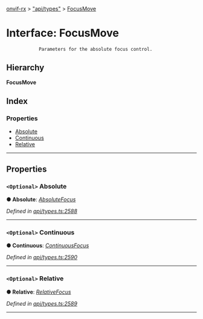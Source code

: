 [onvif-rx](../README.md) > ["api/types"](../modules/_api_types_.md) > [FocusMove](../interfaces/_api_types_.focusmove.md)

# Interface: FocusMove

```
            Parameters for the absolute focus control.
```

## Hierarchy

**FocusMove**

## Index

### Properties

* [Absolute](_api_types_.focusmove.md#absolute)
* [Continuous](_api_types_.focusmove.md#continuous)
* [Relative](_api_types_.focusmove.md#relative)

---

## Properties

<a id="absolute"></a>

### `<Optional>` Absolute

**● Absolute**: *[AbsoluteFocus](_api_types_.absolutefocus.md)*

*Defined in [api/types.ts:2588](https://github.com/patrickmichalina/onvif-rx/blob/3ab1739/src/api/types.ts#L2588)*

___
<a id="continuous"></a>

### `<Optional>` Continuous

**● Continuous**: *[ContinuousFocus](_api_types_.continuousfocus.md)*

*Defined in [api/types.ts:2590](https://github.com/patrickmichalina/onvif-rx/blob/3ab1739/src/api/types.ts#L2590)*

___
<a id="relative"></a>

### `<Optional>` Relative

**● Relative**: *[RelativeFocus](_api_types_.relativefocus.md)*

*Defined in [api/types.ts:2589](https://github.com/patrickmichalina/onvif-rx/blob/3ab1739/src/api/types.ts#L2589)*

___

